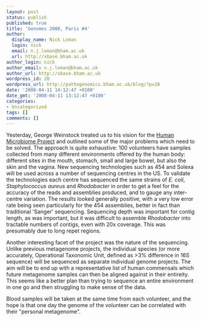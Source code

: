 ```yaml
---
layout: post
status: publish
published: true
title: 'Genomes 2008, Paris #4'
author:
  display_name: Nick Loman
  login: nick
  email: n.j.loman@bham.ac.uk
  url: http://xbase.bham.ac.uk
author_login: nick
author_email: n.j.loman@bham.ac.uk
author_url: http://xbase.bham.ac.uk
wordpress_id: 28
wordpress_url: http://pathogenomics.bham.ac.uk/blog/?p=28
date: '2008-04-11 14:12:47 +0100'
date_gmt: '2008-04-11 13:12:47 +0100'
categories:
- Uncategorized
tags: []
comments: []
---
```

<p>Yesterday, George Weinstock treated us to his vision for the <a href="http://nihroadmap.nih.gov/hmp/">Human Microbiome Project</a> and outlined some of the major problems which need to be solved. The approach is quite exhaustive: 100 volunteers have samples collected from many different environments offered by the human body: different sites in the mouth, stomach, small and large bowel, but also the skin and the vagina. New sequencing technologies such as 454 and Solexa will be used across a number of sequencing centres in the US. To validate the technologies each centre has sequenced the same strains of <em>E. coli</em>, <em>Staphylococcus aureus </em>and <em>Rhodobacter </em>in order to get a feel for the accuracy of the reads and assemblies produced, and to gauge any inter-centre variation. The results looked generally positive, with a very low error rate being seen particularly for the 454 assemblies, better in fact than traditional 'Sanger' sequencing. Sequencing depth was important for contig length, as was important, but it was difficult to assemble <em>Rhodobacter </em>into tractable numbers of contigs, even with 20x coverage. This was presumably due to long repet regions.</p>
<p>Another interesting facet of the project was the nature of the sequencing. Unlike previous metagenome projects, the individual species (or more accurately, Operational Taxonomic Unit, defined as &gt;3% difference in 16S sequence) will be sequenced as separate individual genome projects. The aim will be to end up with a representative list of human commensals which future metagenome samples can then be aligned against in their entireity. This seems like a better plan than trying to sequence an entire environment in one go and then struggling to make sense of the data.</p>
<p>Blood samples will be taken at the same time from each volunteer, and the hope is that one day the genome of the volunteer can be correlated with their "personal metagenome".</p>
